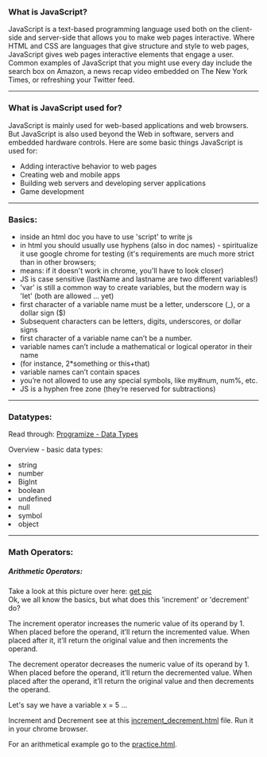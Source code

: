 <h3>What is JavaScript?</h3>
JavaScript is a text-based programming language used both on the client-side and server-side
that allows you to make web pages interactive. Where HTML and CSS are languages that give
structure and style to web pages, JavaScript gives web pages interactive elements that engage a
user. Common examples of JavaScript that you might use every day include the search box on Amazon,
a news recap video embedded on The New York Times, or refreshing your Twitter feed.
<hr />
<h3>What is JavaScript used for?</h3>
JavaScript is mainly used for web-based applications and web browsers. But JavaScript is also
used beyond the Web in software, servers and embedded hardware controls. Here are some basic
things JavaScript is used for:
<ul>
    <li>Adding interactive behavior to web pages</li>
    <li>Creating web and mobile apps</li>
    <li>Building web servers and developing server applications</li>
    <li>Game development</li>
</ul>
<hr />
<h3>Basics:</h3>
<ul>
<li>inside an html doc you have to use 'script' to write js</li>
<li>in html you should usually use hyphens (also in doc names) - spiritualize it use google chrome for testing (it's requirements are much more strict than in other browsers;</li>
<li>means: if it doesn't work in chrome, you'll have to look closer)</li>
<li>JS is case sensitive (lastName and lastname are two different variables!)</li>
<li>'var' is still a common way to create variables, but the modern way is 'let' (both are allowed ... yet)</li>
<li>first character of a variable name must be a letter, underscore (_), or a dollar sign ($)</li>
<li>Subsequent characters can be letters, digits, underscores, or dollar signs</li>
<li>first character of a variable name can’t be a number.</li>
<li>variable names can’t include a mathematical or logical operator in their name</li>
<li>(for instance, 2*something or this+that)</li>
<li>variable names can’t contain spaces</li>
<li>you’re not allowed to use any special symbols, like my#num, num%, etc.</li>
<li>JS is a hyphen free zone (they’re reserved for subtractions)</li>   
</ul>
<hr />
<h3>Datatypes:</h3>
Read through: <a href="https://www.programiz.com/javascript/data-types">Programize - Data Types</a>
<p>Overview - basic data types:</p>
<li>string</li>
<li>number</li>
<li>BigInt</li>
<li>boolean</li>
<li>undefined</li>
<li>null</li>
<li>symbol</li>
<li>object</li>
<hr />
<h3>Math Operators:</h3>
<h5>Arithmetic Operators:</h5>
Take a look at this picture over here: <a href="https://api.sololearn.com/DownloadFile?id=2745">get pic</a>
<br>
Ok, we all know the basics, but what does this 'increment' or 'decrement' do?<br>
<p>The increment operator increases the numeric value of its operand by 1. When placed before the operand, it’ll return the incremented value. When placed after it, it’ll return the original value and then increments the operand.</p>
<p>The decrement operator decreases the numeric value of its operand by 1. When placed before the operand, it’ll return the decremented value. When placed after the operand, it’ll return the original value and then decrements the operand.</p>
Let's say we have a variable x = 5 ...
<p>Increment and Decrement see at this <a href="increment_decrement.html">increment_decrement.html</a> file. Run it in your chrome browser.</p>
For an arithmetical example go to the <a href="practice.html"> practice.html</a>.
